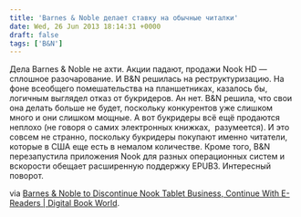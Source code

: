 ```yaml
---
title: 'Barnes & Noble делает ставку на обычные читалки'
date: Wed, 26 Jun 2013 18:14:31 +0000
draft: false
tags: ['B&N']
---
```


Дела Barnes & Noble не ахти. Акции падают, продажи Nook HD — сплошное разочарование. И B&N решилась на реструктуризацию. На фоне всеобщего помешательства на планшетниках, казалось бы, логичным выглядел отказ от букридеров. Ан нет. B&N решила, что свои она делать больше не будет, поскольку конкурентов уже слишком много и они слишком мощные. А вот букридеры всё ещё продаются неплохо (не говоря о самих электронных книжках,  разумеется). И это совсем не странно, поскольку букридеры покупают именно читатели, которые в США еще есть в немалом количестве. Кроме того, B&N перезапустила приложения Nook для разных операционных систем и вскорости обещает расширенную поддержку EPUB3. Интересный поворот.

via [Barnes & Noble to Discontinue Nook Tablet Business, Continue With E-Readers | Digital Book World](http://www.digitalbookworld.com/2013/barnes-noble-to-discontinue-nook-tablet-business-continue-with-e-readers/?et_mid=625415&rid=233889817).